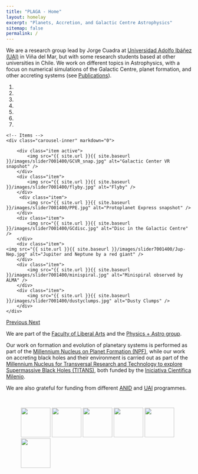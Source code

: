 ```yaml
---
title: "PLAGA - Home"
layout: homelay
excerpt: "Planets, Accretion, and Galactic Centre Astrophysics"
sitemap: false
permalink: /
---
```


We are a research group lead by Jorge Cuadra at [Universidad Adolfo
Ibáñez (UAI)](https://www.uai.cl/) in Viña del Mar, but with some
research students based at other universities in Chile.  We work on
different topics in Astrophysics, with a focus on numerical
simulations of the Galactic Centre, planet formation, and other
accreting systems (see [Publications](publications)).


<div markdown="0" id="carousel" class="carousel slide" data-ride="carousel" data-interval="5000" data-pause="hover" >
    <!-- Menu -->
    <ol class="carousel-indicators">
        <li data-target="#carousel" data-slide-to="0" class="active"></li>
        <li data-target="#carousel" data-slide-to="1"></li>
        <li data-target="#carousel" data-slide-to="2"></li>
        <li data-target="#carousel" data-slide-to="3"></li>
        <li data-target="#carousel" data-slide-to="4"></li>
        <li data-target="#carousel" data-slide-to="5"></li>
        <li data-target="#carousel" data-slide-to="6"></li>
    </ol>

    <!-- Items -->
    <div class="carousel-inner" markdown="0">

        <div class="item active">
            <img src="{{ site.url }}{{ site.baseurl }}/images/slider7001400/GCVR_snap.jpg" alt="Galactic Center VR snapshot" />
        </div>
        <div class="item">
            <img src="{{ site.url }}{{ site.baseurl }}/images/slider7001400/flyby.jpg" alt="Flyby" />
        </div>
         <div class="item">
            <img src="{{ site.url }}{{ site.baseurl }}/images/slider7001400/PPE.jpg" alt="Protoplanet Express snapshot" />
        </div>
        <div class="item">
            <img src="{{ site.url }}{{ site.baseurl }}/images/slider7001400/GCdisc.jpg" alt="Disc in the Galactic Centre" />
        </div>
        <div class="item">
    <img src="{{ site.url }}{{ site.baseurl }}/images/slider7001400/Jup-Nep.jpg" alt="Jupiter and Neptune by a red giant" />
        </div>
        <div class="item">
            <img src="{{ site.url }}{{ site.baseurl }}/images/slider7001400/minispiral.jpg" alt="Minispiral observed by ALMA" />
        </div>
        <div class="item">
            <img src="{{ site.url }}{{ site.baseurl }}/images/slider7001400/dustyclumps.jpg" alt="Dusty Clumps" />
        </div>       
    </div>
  <a class="left carousel-control" href="#carousel" role="button" data-slide="prev">
    <span class="glyphicon glyphicon-chevron-left" aria-hidden="true"></span>
    <span class="sr-only">Previous</span>
  </a>
  <a class="right carousel-control" href="#carousel" role="button" data-slide="next">
    <span class="glyphicon glyphicon-chevron-right" aria-hidden="true"></span>
    <span class="sr-only">Next</span>
  </a>
</div>


We are part of the [Faculty of Liberal
Arts](https://artesliberales.uai.cl/) and the [Physics + Astro
group](http://physics-astro.uai.cl/).

Our work on formation and evolution of planetary systems is performed
as part of the [Millennium Nucleus on Planet Formation
(NPF)](http://www.npf.cl), while our work on accreting black holes and
their environment is carried out as part of the [Millennium Nucleus for
Transversal Research and Technology to explore Supermassive Black
Holes (TITANS)](http://www.astro.udec.cl/titans/), both funded by the
[Iniciativa Científica Milenio](http://www.iniciativamilenio.cl/).

We are also grateful for funding from different [ANID](http://www.anid.cl) and [UAI](https://www.uai.cl) programmes.

<P>&nbsp;</P>


<figure class="fourth">
  <img src="{{ site.url }}{{ site.baseurl }}/images/logopic/Logo_UAI.png" style="height: 80px">
  <img src="{{ site.url }}{{ site.baseurl }}/images/logopic/Logo_UA_PhA.jpg" style="height: 80px">
  <img src="{{ site.url }}{{ site.baseurl }}/images/logopic/Logo_NPF.jpg" style="height: 80px">
  <img src="{{ site.url }}{{ site.baseurl }}/images/logopic/Logo_Titans.png" style="height: 80px">
  <img src="{{ site.url }}{{ site.baseurl }}/images/logopic/Logo_ICM.jpg" style="height: 80px">
  <img src="{{ site.url }}{{ site.baseurl }}/images/logopic/Logo_ANID.png" style="height: 80px">	
</figure>
